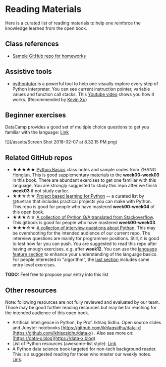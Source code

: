 # Reading Materials

Here is a curated list of reading materials to help one reinforce the knowledge learned from the open book.

## Class references

- [Sample GitHub repo for homeworks](https://github.com/hupilidemo/hkbu-big-data-media)

## Assistive tools

- [pythontutor](http://www.pythontutor.com/visualize.html) is a powerful tool to help one visually explore every step of Python interpreter. You can see current instruction pointer, variable values and function call stacks. This [Youtube video](https://youtu.be/McYTtgl8ogI) shows you how it works. (Recommended by [Kevin Xu](https://github.com/kaiwenxu94))

## Beginner exercises

DataCamp provides a good set of multiple choice questions to get you familiar with the language: [Link](https://challenges.datacamp.com/practice/107)

![](/assets/Screen Shot 2018-02-07 at 8.32.15 PM.png)

## Related GitHub repos

- ★★★★★ [Python Basics](https://github.com/Honlan/Python-Basic) class notes and sample codes from ZHANG Honglun. This is good supplementary materials to the **week00-week03** in this book. There are abundant exercises to get one familiar with this language. You are strongly suggested to study this repo after we finish **week03** if not study earlier.
- ★★☆☆☆ [Project based learning for Python](https://github.com/tuvtran/project-based-learning/blob/master/README.md#python) -- a curated list by @tuvtran that includes practical projects you can make with Python. This repo is good for people who have mastered **week00-week04** of this open book.
- ★★★☆☆ [A collection of Python Q/A translated from Stackoverflow](https://taizilongxu.gitbooks.io/stackoverflow-about-python/content/). This gitbook is good for people who have mastered **week00-week03**.
- ★★★☆☆ [A collecton of interview questions about Python](https://github.com/taizilongxu/interview_python). This may be overshooting for the intended audience of our current repo. The interview questions are mainly for programmer positions. Still, it is good to test how far you can push. You are suggested to read this repo after having enough exercises, e.g. after **week12**. You can use the [language feature section](https://github.com/taizilongxu/interview_python#python%E8%AF%AD%E8%A8%80%E7%89%B9%E6%80%A7) to enhance your understanding of the language basics. For people interested in "algorithm", the [last section](https://github.com/taizilongxu/interview_python#%E7%BC%96%E7%A8%8B%E9%A2%98) includes some entry level exercises.

**TODO:** Feel free to propose your entry into this list

## Other resources

Note: following resources are not fully reviewed and evaluated by our team. Those may be good further reading resources but may be far reaching for the intended audience of this open book.

- Artificial Intelligence in Python, by Prof. Ikhlaq Sidhu. Open source slides and Jupyter notebooks [https://github.com/ikhlaqsidhu/data-x](https://github.com/ikhlaqsidhu/data-x) . Also see more on: [https://data-x.blog](https://data-x.blog)
- List of Python resources \(awesome-list style\): [Link](https://love2.io/@ayamefing/doc/awesome-python-cn/README.md) 
- A Python data science book targeted for non-tech background reader. This is a suggested reading for those who master our weekly notes. [Link](https://bookdown.org/wshuyi/dive-into-data-science-practically/).
